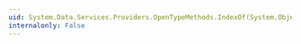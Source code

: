 ```yaml
---
uid: System.Data.Services.Providers.OpenTypeMethods.IndexOf(System.Object,System.Object)
internalonly: False
---
```

